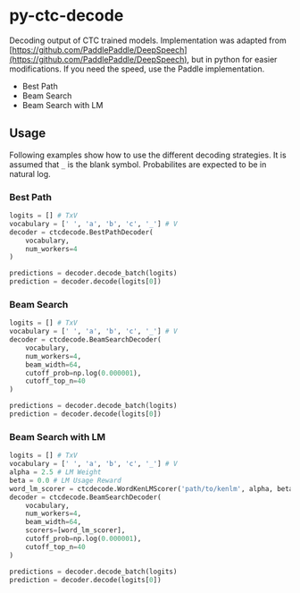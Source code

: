# py-ctc-decode
Decoding output of CTC trained models.
Implementation was adapted from [https://github.com/PaddlePaddle/DeepSpeech](https://github.com/PaddlePaddle/DeepSpeech), but in python for easier modifications. If you need the speed, use the Paddle implementation.
- Best Path
- Beam Search
- Beam Search with LM

## Usage
Following examples show how to use the different decoding strategies.
It is assumed that ``_`` is the blank symbol.
Probabilites are expected to be in natural log.

### Best Path
```python
logits = [] # TxV
vocabulary = [' ', 'a', 'b', 'c', '_'] # V
decoder = ctcdecode.BestPathDecoder(
    vocabulary,
    num_workers=4
)

predictions = decoder.decode_batch(logits)
prediction = decoder.decode(logits[0])
```

### Beam Search
```python
logits = [] # TxV
vocabulary = [' ', 'a', 'b', 'c', '_'] # V
decoder = ctcdecode.BeamSearchDecoder(
    vocabulary,
    num_workers=4,
    beam_width=64,
    cutoff_prob=np.log(0.000001),
    cutoff_top_n=40
)

predictions = decoder.decode_batch(logits)
prediction = decoder.decode(logits[0])
```

### Beam Search with LM
```python
logits = [] # TxV
vocabulary = [' ', 'a', 'b', 'c', '_'] # V
alpha = 2.5 # LM Weight
beta = 0.0 # LM Usage Reward
word_lm_scorer = ctcdecode.WordKenLMScorer('path/to/kenlm', alpha, beta)
decoder = ctcdecode.BeamSearchDecoder(
    vocabulary,
    num_workers=4,
    beam_width=64,
    scorers=[word_lm_scorer],
    cutoff_prob=np.log(0.000001),
    cutoff_top_n=40
)

predictions = decoder.decode_batch(logits)
prediction = decoder.decode(logits[0])
```
